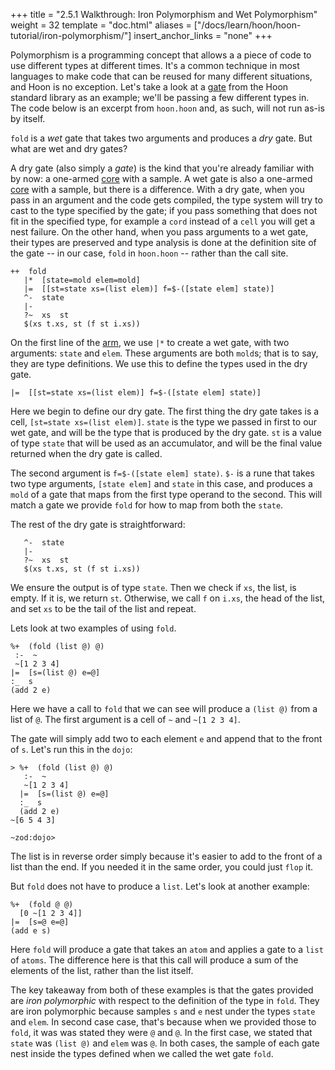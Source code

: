 +++
title = "2.5.1 Walkthrough: Iron Polymorphism and Wet Polymorphism"
weight = 32
template = "doc.html"
aliases = ["/docs/learn/hoon/hoon-tutorial/iron-polymorphism/"]
insert_anchor_links = "none"
+++

Polymorphism is a programming concept that allows a a piece of code to use different types at different times. It's a common technique in most languages to make code that can be reused for many different situations, and Hoon is no exception. Let's take a look at a [gate](/docs/glossary/gate/) from the Hoon standard library as an example; we'll be passing a few different types in. The code below is an excerpt from `hoon.hoon` and, as such, will not run as-is by itself.

`fold` is a _wet_ gate that takes two arguments and produces a _dry_ gate. But what are wet and dry gates?

A dry gate (also simply a _gate_) is the kind that you're already familiar with by now: a one-armed [core](/docs/glossary/core/) with a sample. A wet gate is also a one-armed [core](/docs/glossary/core/) with a sample, but there is a difference. With a dry gate, when you pass in an argument and the code gets compiled, the type system will try to cast to the type specified by the gate; if you pass something that does not fit in the specified type, for example a `cord` instead of a `cell` you will get a nest failure. On the other hand, when you pass arguments to a wet gate, their types are preserved and type analysis is done at the definition site of the gate -- in our case, `fold` in `hoon.hoon` -- rather than the call site.

```hoon
++  fold  
   |*  [state=mold elem=mold]
   |=  [[st=state xs=(list elem)] f=$-([state elem] state)]
   ^-  state
   |-
   ?~  xs  st
   $(xs t.xs, st (f st i.xs))
```

On the first line of the [arm](/docs/glossary/arm/), we use `|*` to create a wet gate, with two arguments: `state` and `elem`. These arguments are both `mold`s; that is to say, they are type definitions. We use this to define the types used in the dry gate.

```hoon
|=  [[st=state xs=(list elem)] f=$-([state elem] state)]
```

Here we begin to define our dry gate. The first thing the dry gate takes is a cell, `[st=state xs=(list elem)]`. `state` is the type we passed in first to our wet gate, and will be the type that is produced by the dry gate. `st` is a value of type `state` that will be used as an accumulator, and will be the final value returned when the dry gate is called.

The second argument is `f=$-([state elem] state)`. `$-` is a rune that takes two type arguments, `[state elem]` and `state` in this case, and produces a `mold` of a gate that maps from the first type operand to the second. This will match a gate we provide `fold` for how to map from both the `state`.

The rest of the dry gate is straightforward:

```hoon
   ^-  state
   |-
   ?~  xs  st
   $(xs t.xs, st (f st i.xs))
```

We ensure the output is of type `state`. Then we check if `xs`, the list, is empty. If it is, we return `st`. Otherwise, we call `f` on `i.xs`, the head of the list, and set `xs` to be the tail of the list and repeat.

Lets look at two examples of using `fold`.

```hoon
%+  (fold (list @) @)
 :-  ~
 ~[1 2 3 4]
|=  [s=(list @) e=@]
:_  s
(add 2 e)
```

Here we have a call to `fold` that we can see will produce a `(list @)` from a list of `@`. The first argument is a cell of `~` and `~[1 2 3 4]`.


The gate will simply add two to each element `e` and append that to the front of `s`. Let's run this in the `dojo`:

```hoon
> %+  (fold (list @) @)
   :-  ~
   ~[1 2 3 4]
  |=  [s=(list @) e=@]
  :_  s
  (add 2 e)
~[6 5 4 3]

~zod:dojo>
```

The list is in reverse order simply because it's easier to add to the front of a list than the end. If you needed it in the same order, you could just `flop` it.

But `fold` does not have to produce a `list`. Let's look at another example:


```hoon
%+  (fold @ @)
  [0 ~[1 2 3 4]]
|=  [s=@ e=@]
(add e s)
```


Here `fold` will produce a gate that takes an `atom` and applies a gate to a `list` of `atoms`. The difference here is that this call will produce a sum of the elements of the list, rather than the list itself.

The key takeaway from both of these examples is that the gates provided are _iron polymorphic_ with respect to the definition of the type in `fold`. They are iron polymorphic because samples `s` and `e` nest under the types `state` and `elem`. In second case case, that's because when we provided those to `fold`, it was was stated they were `@` and `@`. In the first case, we stated that `state` was `(list @)` and `elem` was `@`. In both cases, the sample of each gate nest inside the types defined when we called the wet gate `fold`.
